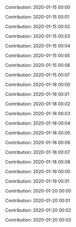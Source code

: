 Contribution: 2020-01-15 00:00

Contribution: 2020-01-15 00:01

Contribution: 2020-01-15 00:02

Contribution: 2020-01-15 00:03

Contribution: 2020-01-15 00:04

Contribution: 2020-01-15 00:05

Contribution: 2020-01-15 00:06

Contribution: 2020-01-15 00:07

Contribution: 2020-01-18 00:00

Contribution: 2020-01-18 00:01

Contribution: 2020-01-18 00:02

Contribution: 2020-01-18 00:03

Contribution: 2020-01-18 00:04

Contribution: 2020-01-18 00:05

Contribution: 2020-01-18 00:06

Contribution: 2020-01-18 00:07

Contribution: 2020-01-18 00:08

Contribution: 2020-01-19 00:00

Contribution: 2020-01-19 00:01

Contribution: 2020-01-20 00:00

Contribution: 2020-01-20 00:01

Contribution: 2020-01-20 00:02

Contribution: 2020-01-20 00:03


